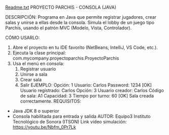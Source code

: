 [Readme.txt](https://github.com/user-attachments/files/22957500/Readme.txt)
PROYECTO PARCHIS - CONSOLA (JAVA)

DESCRIPCIÓN:
Programa en Java que permite registrar jugadores, crear salas y unirse a ellas desde la consola. 
Simula el lobby de un juego tipo Parchís, usando el patrón MVC (Modelo, Vista, Controlador).

CÓMO USARLO:
1. Abre el proyecto en tu IDE favorito (NetBeans, IntelliJ, VS Code, etc.).
2. Ejecuta la clase principal:
   com.mycompany.proyectoparchis.ProyectoParchis
3. Usa el menú en consola:
   1) Registrar usuario
   2) Unirse a sala
   3) Crear sala
   0) Salir
EJEMPLO:
Opción: 1
Usuario: Carlos
Password: 1234
[OK] Usuario registrado: Carlos
Opción: 3
Usuario creador: Carlos
Código de sala: A1
Capacidad: 3
Tiempo por turno: 60
[OK] Sala creada correctamente.
REQUISITOS:
- Java JDK 8 o superior
- Consola habilitada para entrada y salida
AUTOR:
Equipo3
Instituto Tecnológico de Sonora (ITSON)
Link video simulación: https://youtu.be/Nbfm_0Pr7Lk
